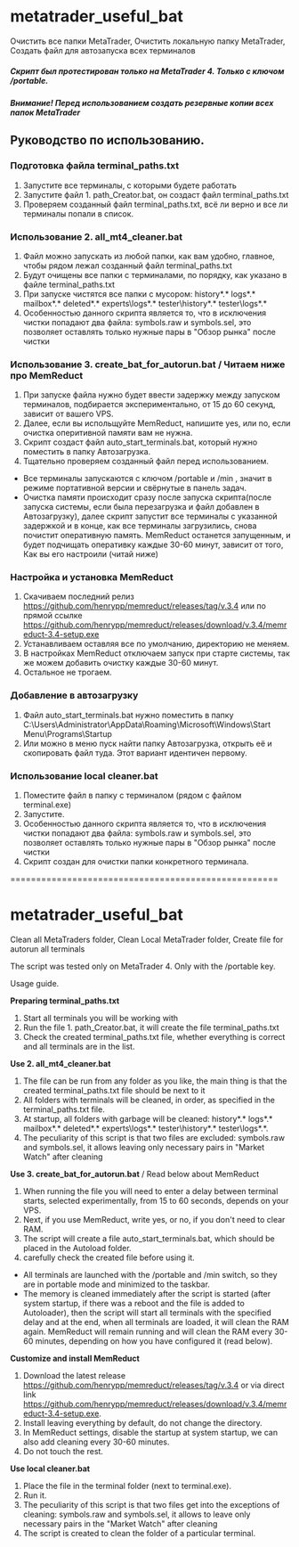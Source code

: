 # metatrader_useful_bat
Очистить все папки MetaTrader, Очистить локальную папку MetaTrader, Создать файл для автозапуска всех терминалов

##### Скрипт был протестирован только на MetaTrader 4. Только с ключом /portable. 

#####  Внимание! Перед использованием создать резервные копии всех папок MetaTrader 


##  Руководство по использованию.

### Подготовка файла terminal_paths.txt
1. Запустите все терминалы, с которыми будете работать
2. Запустите файл 1. path_Creator.bat, он создаст файл terminal_paths.txt
3. Проверяем созданный файл terminal_paths.txt, всё ли верно и все ли терминалы попали в список.

### Использование 2. all_mt4_cleaner.bat
1. Файл можно запускать из любой папки, как вам удобно, главное, чтобы рядом лежал созданный файл terminal_paths.txt
2. Будут очищены все папки с терминалами, по порядку, как указано в файле terminal_paths.txt
3. При запуске чистятся все папки с мусором: history\*.* logs\*.* mailbox\*.*  deleted\*.*  experts\logs\*.*  tester\history\*.*  tester\logs\*.*
4. Особенностью данного скрипта является то, что в исключения чистки попадают два файла: symbols.raw и symbols.sel, это позволяет оставлять только нужные пары в "Обзор рынка" после чистки

### Использование 3. create_bat_for_autorun.bat / Читаем ниже про MemReduct
1. При запуске файла нужно будет ввести задержку между запуском терминалов, подбирается экспериментально, от 15 до 60 секунд, зависит от вашего VPS.
2. Далее, если вы испольщуйте MemReduct, напишите yes, или no, если очистка оперитивной памяти вам не нужна.
3. Скрипт создаст файл auto_start_terminals.bat, который нужно поместить в папку Автозагрузка.
4. Тщательно проверяем созданный файл перед использованием.
* Все терминалы запускаются с ключом /portable и /min , значит в режиме портативной версии и свёрнутые в панель задач.
* Очистка памяти происходит сразу после запуска скрипта(после запуска системы, если была перезагрузка и файл добавлен в Автозагрузку), далее скрипт запустит все терминалы с указанной задержкой и в конце, как все терминалы загрузились, снова почистит оперативную память. MemReduct останется запущенным, и будет подчищать оперативку каждые 30-60 минут, зависит от того, Как вы его настроили (читай ниже)

### Настройка и установка MemReduct
1. Скачиваем последний релиз https://github.com/henrypp/memreduct/releases/tag/v.3.4 или по прямой ссылке https://github.com/henrypp/memreduct/releases/download/v.3.4/memreduct-3.4-setup.exe
2. Устанавливаем оставляя все по умолчанию, директорию не меняем.
3. В настройках MemReduct отключаем запуск при старте системы, так же можем добавить очистку каждые 30-60 минут.
4. Остальное не трогаем.

### Добавление в автозагрузку
1. Файл auto_start_terminals.bat нужно поместить в папку C:\Users\Administrator\AppData\Roaming\Microsoft\Windows\Start Menu\Programs\Startup
2. Или можно в меню пуск найти папку Автозагрузка, открыть её и скопировать файл туда. Этот вариант идентичен первому.

### Использование local cleaner.bat
1. Поместите файл в папку с терминалом (рядом с файлом terminal.exe)
2. Запустите.
3.  Особенностью данного скрипта является то, что в исключения чистки попадают два файла: symbols.raw и symbols.sel, это позволяет оставлять только нужные пары в "Обзор рынка" после чистки
4.  Скрипт создан для очистки папки конкретного терминала. 


====================================================

# metatrader_useful_bat

Clean all MetaTraders folder, Clean Local MetaTrader folder, Create file for autorun all terminals

The script was tested only on MetaTrader 4. Only with the /portable key. 

Usage guide.

**Preparing terminal_paths.txt**
1. Start all terminals you will be working with
2. Run the file 1. path_Creator.bat, it will create the file terminal_paths.txt
3. Check the created terminal_paths.txt file, whether everything is correct and all terminals are in the list.

**Use 2. all_mt4_cleaner.bat**
1. The file can be run from any folder as you like, the main thing is that the created terminal_paths.txt file should be next to it
2. All folders with terminals will be cleaned, in order, as specified in the terminal_paths.txt file.
3. At startup, all folders with garbage will be cleaned: history\*.* logs\*.* mailbox\*.* deleted\*.* experts\logs\*.* tester\history\*.* tester\logs\*.*.
4. The peculiarity of this script is that two files are excluded: symbols.raw and symbols.sel, it allows leaving only necessary pairs in "Market Watch" after cleaning

**Use 3. create_bat_for_autorun.bat** / Read below about MemReduct
1. When running the file you will need to enter a delay between terminal starts, selected experimentally, from 15 to 60 seconds, depends on your VPS.
2. Next, if you use MemReduct, write yes, or no, if you don't need to clear RAM.
3. The script will create a file auto_start_terminals.bat, which should be placed in the Autoload folder.
4. carefully check the created file before using it.
  * All terminals are launched with the /portable and /min switch, so they are in portable mode and minimized to the taskbar.
  * The memory is cleaned immediately after the script is started (after system startup, if there was a reboot and the file is added to Autoloader), then the script will start all terminals with the specified delay and at the end, when all terminals are loaded, it will clean the RAM again. MemReduct will remain running and will clean the RAM every 30-60 minutes, depending on how you have configured it (read below).

**Customize and install MemReduct**
1. Download the latest release https://github.com/henrypp/memreduct/releases/tag/v.3.4 or via direct link https://github.com/henrypp/memreduct/releases/download/v.3.4/memreduct-3.4-setup.exe.
2. Install leaving everything by default, do not change the directory.
3. In MemReduct settings, disable the startup at system startup, we can also add cleaning every 30-60 minutes.
4. Do not touch the rest.



**Use local cleaner.bat**
1. Place the file in the terminal folder (next to terminal.exe).
2. Run it.
3. The peculiarity of this script is that two files get into the exceptions of cleaning: symbols.raw and symbols.sel, it allows to leave only necessary pairs in the "Market Watch" after cleaning
4.  The script is created to clean the folder of a particular terminal. 

